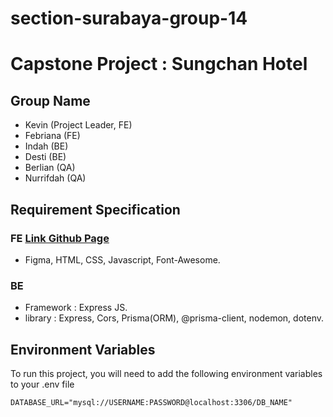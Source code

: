 # section-surabaya-group-14

# Capstone Project : Sungchan Hotel
## Group Name
- Kevin (Project Leader, FE)
- Febriana (FE)
- Indah (BE)
- Desti (BE)
- Berlian (QA)
- Nurrifdah (QA)

## Requirement Specification
### FE [Link Github Page](https://kampus-merdeka-software-engineering.github.io/FE-2-surabaya-14/)
- Figma, HTML, CSS, Javascript, Font-Awesome.
### BE
- Framework : Express JS.
- library : Express, Cors, Prisma(ORM), @prisma-client, nodemon, dotenv.

## Environment Variables
To run this project, you will need to add the following environment variables to your .env file

`DATABASE_URL="mysql://USERNAME:PASSWORD@localhost:3306/DB_NAME"` 

